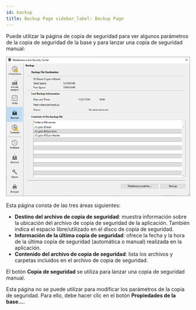 ```yaml
---
id: backup
title: Backup Page sidebar_label: Backup Page
---
```


Puede utilizar la página de copia de seguridad para ver algunos parámetros de la copia de seguridad de la base y para lanzar una copia de seguridad manual:

![](../assets/en/MSC/msc_Backup.png)

Esta página consta de las tres áreas siguientes:

- **Destino del archivo de copia de seguridad**: muestra información sobre la ubicación del archivo de copia de seguridad de la aplicación. También indica el espacio libre/utilizado en el disco de copia de seguridad.
- **Información de la última copia de seguridad**: ofrece la fecha y la hora de la última copia de seguridad (automática o manual) realizada en la aplicación.
- **Contenido del archivo de copia de seguridad**: lista los archivos y carpetas incluidos en el archivo de copia de seguridad.

El botón **Copia de seguridad** se utiliza para lanzar una copia de seguridad manual.

Esta página no se puede utilizar para modificar los parámetros de la copia de seguridad. Para ello, debe hacer clic en el botón **Propiedades de la base...**.